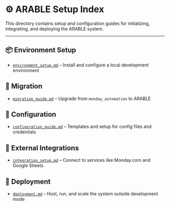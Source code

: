 # ⚙️ ARABLE Setup Index

This directory contains setup and configuration guides for initializing, integrating, and deploying the ARABLE system.

---

## 📦 Environment Setup
- [`environment_setup.md`](environment_setup.md) – Install and configure a local development environment

## 🔁 Migration
- [`migration_guide.md`](migration_guide.md) – Upgrade from `monday_automation` to ARABLE

## 🧾 Configuration
- [`configuration_guide.md`](configuration_guide.md) – Templates and setup for config files and credentials

## 🔗 External Integrations
- [`integration_setup.md`](integration_setup.md) – Connect to services like Monday.com and Google Sheets

## 🚀 Deployment
- [`deployment.md`](deployment.md) – Host, run, and scale the system outside development mode
